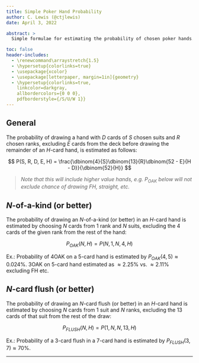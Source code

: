 ```yaml
---
title: Simple Poker Hand Probability
author: C. Lewis (@ctjlewis)
date: April 3, 2022

abstract: >
  Simple formulae for estimating the probability of chosen poker hands.

toc: false
header-includes:
  - \renewcommand\arraystretch{1.5}  
  - \hypersetup{colorlinks=true}
  - \usepackage{xcolor}
  - \usepackage[letterpaper, margin=1in]{geometry}
  - \hypersetup{colorlinks=true,
    linkcolor=darkgray,
    allbordercolors={0 0 0},
    pdfborderstyle={/S/U/W 1}}
---
```




## General

The probability of drawing a hand with $D$ cards of $S$ chosen suits and $R$ chosen ranks, excluding $E$ cards from the deck before drawing the remainder of an $H$-card hand, is estimated as follows:


$$
P(S, R, D, E, H) = \frac{\dbinom{4}{S}\dbinom{13}{R}\dbinom{52 - E}{H - D}}{\dbinom{52}{H}}
$$


> *Note that this will include higher value hands, e.g. $P_{OAK}$ below will not exclude chance of drawing FH, straight, etc.*


## $N$-of-a-kind (or better)

The probability of drawing an $N$-of-a-kind (or better) in an $H$-card hand is estimated by choosing $N$ cards from 1 rank and $N$ suits, excluding the 4 cards of the given rank from the rest of the hand:


$$
P_{OAK}(N, H) = P(N, 1, N, 4, H)
$$


Ex.: Probability of 4OAK on a 5-card hand is estimated by $P_{OAK}(4, 5) \approx 0.024\%$. 3OAK on 5-card hand estimated as $\approx 2.25\%$ vs. $\approx 2.11\%$ excluding FH etc.


## $N$-card flush (or better)

The probability of drawing an $N$-card flush (or better) in an $H$-card hand is estimated by choosing $N$ cards from 1 suit and $N$ ranks, excluding the 13 cards of that suit from the rest of the draw:


$$
P_{FLUSH}(N, H) = P(1, N, N, 13, H)
$$


Ex.: Probability of a 3-card flush in a 7-card hand is estimated by $P_{FLUSH}(3, 7) \approx 70\%$.


--------------------------------------------------------------------------------